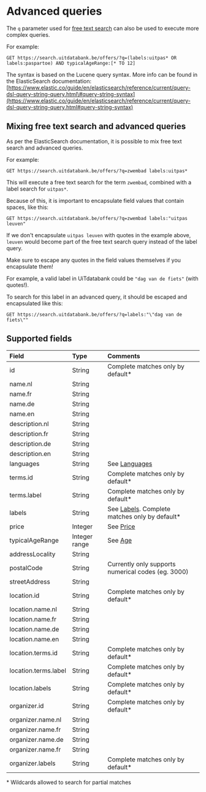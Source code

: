 # Advanced queries

The `q` parameter used for [free text search](/free-text-search.md) can also be used to execute more complex queries.

For example:

```
GET https://search.uitdatabank.be/offers/?q=(labels:uitpas* OR labels:paspartoe) AND typicalAgeRange:[* TO 12]
```

The syntax is based on the Lucene query syntax. More info can be found in the ElasticSearch documentation:  
[https://www.elastic.co/guide/en/elasticsearch/reference/current/query-dsl-query-string-query.html\#query-string-syntax](https://www.elastic.co/guide/en/elasticsearch/reference/current/query-dsl-query-string-query.html#query-string-syntax)

## Mixing free text search and advanced queries

As per the ElasticSearch documentation, it is possible to mix free text search and advanced queries.

For example:

```
GET https://search.uitdatabank.be/offers/?q=zwembad labels:uitpas*
```

This will execute a free text search for the term `zwembad`, combined with a label search for `uitpas*`.

Because of this, it is important to encapsulate field values that contain spaces, like this:

```
GET https://search.uitdatabank.be/offers/?q=zwembad labels:"uitpas leuven"
```

If we don't encapsulate `uitpas leuven` with quotes in the example above, `leuven` would become part of the free text search query instead of the label query.

Make sure to escape any quotes in the field values themselves if you encapsulate them!

For example, a valid label in UiTdatabank could be `"dag van de fiets"` \(with quotes!\).

To search for this label in an advanced query, it should be escaped and encapsulated like this:

```
GET https://search.uitdatabank.be/offers/?q=labels:"\"dag van de fiets\""
```

## Supported fields

| Field | Type | Comments |
| :--- | :--- | :--- |
| id | String | Complete matches only by default\* |
| name.nl | String |  |
| name.fr | String |  |
| name.de | String |  |
| name.en | String |  |
| description.nl | String |  |
| description.fr | String |  |
| description.de | String |  |
| description.en | String |  |
| languages | String | See [Languages](/languages.md) |
| terms.id | String | Complete matches only by default\* |
| terms.label | String | Complete matches only by default\* |
| labels | String | See [Labels](/labels.md). Complete matches only by default\* |
| price | Integer | See [Price](/price.md) |
| typicalAgeRange | Integer range | See [Age](/age.md) |
| addressLocality | String |  |
| postalCode | String | Currently only supports numerical codes \(eg. 3000\) |
| streetAddress | String |  |
| location.id | String | Complete matches only by default\* |
| location.name.nl | String |  |
| location.name.fr | String |  |
| location.name.de | String |  |
| location.name.en | String |  |
| location.terms.id | String | Complete matches only by default\* |
| location.terms.label | String | Complete matches only by default\* |
| location.labels | String | Complete matches only by default\* |
| organizer.id | String | Complete matches only by default\* |
| organizer.name.nl | String |  |
| organizer.name.fr | String |  |
| organizer.name.de | String |  |
| organizer.name.fr | String |  |
| organizer.labels | String | Complete matches only by default\* |

\* Wildcards allowed to search for partial matches

